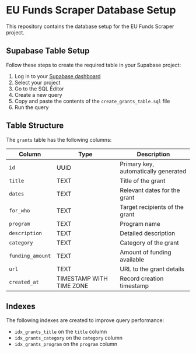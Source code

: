 # EU Funds Scraper Database Setup

This repository contains the database setup for the EU Funds Scraper project.

## Supabase Table Setup

Follow these steps to create the required table in your Supabase project:

1. Log in to your [Supabase dashboard](https://app.supabase.io/)
2. Select your project
3. Go to the SQL Editor
4. Create a new query
5. Copy and paste the contents of the `create_grants_table.sql` file
6. Run the query

## Table Structure

The `grants` table has the following columns:

| Column | Type | Description |
|--------|------|-------------|
| `id` | UUID | Primary key, automatically generated |
| `title` | TEXT | Title of the grant |
| `dates` | TEXT | Relevant dates for the grant |
| `for_who` | TEXT | Target recipients of the grant |
| `program` | TEXT | Program name |
| `description` | TEXT | Detailed description |
| `category` | TEXT | Category of the grant |
| `funding_amount` | TEXT | Amount of funding available |
| `url` | TEXT | URL to the grant details |
| `created_at` | TIMESTAMP WITH TIME ZONE | Record creation timestamp |

## Indexes

The following indexes are created to improve query performance:

- `idx_grants_title` on the `title` column
- `idx_grants_category` on the `category` column
- `idx_grants_program` on the `program` column